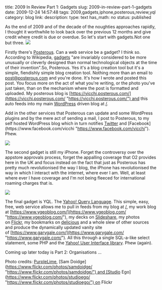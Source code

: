 title: 2009 In Review Part 1: Gadgets
slug: 2009-in-review-part-1-gadgets
date: 2009-12-24 14:57:48
tags: 2009,gadgets,iphone,posterous,review,yql
category: blog
link: 
description: 
type: text
has_math: no
status: published

As the end of 2009 and of the decade of the noughties approaches rapidly, I thought it worthwhile to look back over the previous 12 months and give credit where credit is due or overdue. So let's start with gadgets.Not one but three. [![](https://farm3.static.flickr.com/2514/4179375695_53a01ccecc.jpg)](https://www.flickr.com/photos/samdoidge/4179375695/ "https://www.flickr.com/photos/samdoidge/4179375695/")

Firstly there's [Posterous](https://posterous.com/ "https://posterous.com/"). Can a web service be a gadget? I think so. According to Wikipedia, [gadgets](https://en.wikipedia.org/wiki/Gadget "https://en.wikipedia.org/wiki/Gadget") "are invariably considered to be more unusually or cleverly designed than normal technological objects at the time of their invention".So, Posterous. Yes it's a blog creation tool but it's a simple, fiendishly simple blog creation tool. Nothing more than an email to [post@posterous.com](mailto:post@posterous.com "mailto:post@posterous.com") and you're done. It's how I wrote and posted this post. You focus more on the act of what you're writing, or the photo you've just taken, than on the mechanism where the post is formatted and uploaded. My posterous blog is [https://vicchi.posterous.com/](https://vicchi.posterous.com/ "https://vicchi.posterous.com/") and this auto feeds into my main [WordPress](https://wordpress.org/ "https://wordpress.org/") driven blog at [/](/ "/"). 

<!-- TEASER_END -->

Add in the other services that Posterous can update and some WordPress plugins and by the mere act of sending a mail, I post to Posterous, to my self hosted WordPress blog which in turn notifies [Twitter](https://twitter.com/vicchi "https://twitter.com/vicchi") and [Facebook](https://www.facebook.com/vicchi "https://www.facebook.com/vicchi"). Phew.

[![](https://farm4.static.flickr.com/3126/2848782746_8d6eb651b1.jpg)](https://www.flickr.com/photos/purplelime/2848782746/ "https://www.flickr.com/photos/purplelime/2848782746/")

The second gadget is still my iPhone. Forget the controversy over the appstore approvals process, forget the appalling coverage that O2 provides here in the UK and focus instead on the fact that just as Posterous has pretty much revolutionised the way I blog, the iPhone has revolutionised the way in which I interact with the internet, where ever I am. Well, at least where ever I have coverage and I'm not being fleeced for international roaming charges that is.

[![](https://farm3.static.flickr.com/2672/3856189158_a843e82d1e.jpg)](https://www.flickr.com/photos/studioego/3856189158/ "https://www.flickr.com/photos/studioego/3856189158/")

The final gadget is YQL. The [Yahoo! Query Language](https://developer.yahoo.com/yql/ "https://developer.yahoo.com/yql/"). This simple, easy, free, web service allows me to pull in feeds from my blog at [/](/ "/"), my work blog at [https://www.ygeoblog.com/](https://www.ygeoblog.com/ "https://www.ygeoblog.com/"), my decks on [Slideshare](https://www.slideshare.net/vicchi "https://www.slideshare.net/vicchi"), my photos on [Flickr](https://www.flickr.com/photos/vicchi/ "https://www.flickr.com/photos/vicchi/"), my bookmarks on [delicious](https://www.delicious.com/vicchi "https://www.delicious.com/vicchi") and a whole slew of other sources and produce the dynamically updated vanity site of [https://www.garygale.com/](https://www.garygale.com/ "https://www.garygale.com/"). All this through a single SQL-a-like select statement, some PHP and the [Yahoo! User Interface library](https://developer.yahoo.com/yui/ "https://developer.yahoo.com/yui/"). Phew (again).

Coming up later today is Part 2: Organisations ...

Photo credits: [PurpleLime](https://www.flickr.com/photos/purplelime/ "https://www.flickr.com/photos/purplelime/"), [Sam Doidge](https://www.flickr.com/photos/samdoidge/ "https://www.flickr.com/photos/samdoidge/") and [Studio Ego](https://www.flickr.com/photos/studioego/ "https://www.flickr.com/photos/studioego/") on Flickr
 

